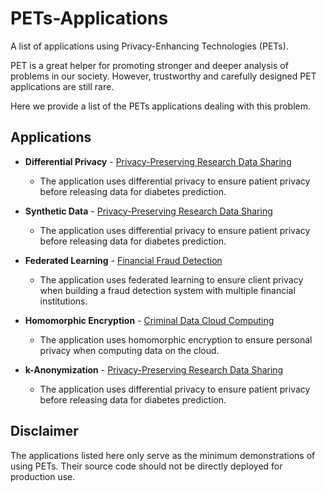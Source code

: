 # PETs-Applications

A list of applications using Privacy-Enhancing Technologies (PETs).

PET is a great helper for promoting stronger and deeper analysis of problems in our society. However, trustworthy and carefully designed PET applications are still rare.

Here we provide a list of the PETs applications dealing with this problem. 


## Applications

- **Differential Privacy** - [Privacy-Preserving Research Data Sharing](differential_privacy/privacy-preserving_research_data_sharing)
    - The application uses differential privacy to ensure patient privacy before releasing data for diabetes prediction.

- **Synthetic Data** - [Privacy-Preserving Research Data Sharing](synthetic_data/privacy-preserving_research_data_sharing)
    - The application uses differential privacy to ensure patient privacy before releasing data for diabetes prediction.

- **Federated Learning** - [Financial Fraud Detection](federated_learning/financial_fraud_detection)
    - The application uses federated learning to ensure client privacy when building a fraud detection system with multiple financial institutions.

- **Homomorphic Encryption** - [Criminal Data Cloud Computing](homomorphic_encryption/criminal_data_cloud_computing)
    - The application uses homomorphic encryption to ensure personal privacy when computing data on the cloud.

- **k-Anonymization** - [Privacy-Preserving Research Data Sharing](k-anonymization/privacy-preserving_research_data_sharing)
    - The application uses differential privacy to ensure patient privacy before releasing data for diabetes prediction.

## Disclaimer

The applications listed here only serve as the minimum demonstrations of using PETs. Their source code should not be directly deployed for production use.